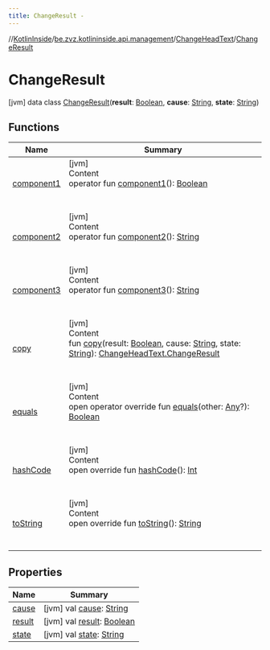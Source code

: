 ```yaml
---
title: ChangeResult -
---
```

//[KotlinInside](../../../index.md)/[be.zvz.kotlininside.api.management](../../index.md)/[ChangeHeadText](../index.md)/[ChangeResult](index.md)



# ChangeResult  
 [jvm] data class [ChangeResult](index.md)(**result**: [Boolean](https://kotlinlang.org/api/latest/jvm/stdlib/kotlin/-boolean/index.html), **cause**: [String](https://kotlinlang.org/api/latest/jvm/stdlib/kotlin/-string/index.html), **state**: [String](https://kotlinlang.org/api/latest/jvm/stdlib/kotlin/-string/index.html))   


## Functions  
  
|  Name|  Summary| 
|---|---|
| <a name="be.zvz.kotlininside.api.management/ChangeHeadText.ChangeResult/component1/#/PointingToDeclaration/"></a>[component1](component1.md)| <a name="be.zvz.kotlininside.api.management/ChangeHeadText.ChangeResult/component1/#/PointingToDeclaration/"></a>[jvm]  <br>Content  <br>operator fun [component1](component1.md)(): [Boolean](https://kotlinlang.org/api/latest/jvm/stdlib/kotlin/-boolean/index.html)  <br><br><br>
| <a name="be.zvz.kotlininside.api.management/ChangeHeadText.ChangeResult/component2/#/PointingToDeclaration/"></a>[component2](component2.md)| <a name="be.zvz.kotlininside.api.management/ChangeHeadText.ChangeResult/component2/#/PointingToDeclaration/"></a>[jvm]  <br>Content  <br>operator fun [component2](component2.md)(): [String](https://kotlinlang.org/api/latest/jvm/stdlib/kotlin/-string/index.html)  <br><br><br>
| <a name="be.zvz.kotlininside.api.management/ChangeHeadText.ChangeResult/component3/#/PointingToDeclaration/"></a>[component3](component3.md)| <a name="be.zvz.kotlininside.api.management/ChangeHeadText.ChangeResult/component3/#/PointingToDeclaration/"></a>[jvm]  <br>Content  <br>operator fun [component3](component3.md)(): [String](https://kotlinlang.org/api/latest/jvm/stdlib/kotlin/-string/index.html)  <br><br><br>
| <a name="be.zvz.kotlininside.api.management/ChangeHeadText.ChangeResult/copy/#kotlin.Boolean#kotlin.String#kotlin.String/PointingToDeclaration/"></a>[copy](copy.md)| <a name="be.zvz.kotlininside.api.management/ChangeHeadText.ChangeResult/copy/#kotlin.Boolean#kotlin.String#kotlin.String/PointingToDeclaration/"></a>[jvm]  <br>Content  <br>fun [copy](copy.md)(result: [Boolean](https://kotlinlang.org/api/latest/jvm/stdlib/kotlin/-boolean/index.html), cause: [String](https://kotlinlang.org/api/latest/jvm/stdlib/kotlin/-string/index.html), state: [String](https://kotlinlang.org/api/latest/jvm/stdlib/kotlin/-string/index.html)): [ChangeHeadText.ChangeResult](index.md)  <br><br><br>
| <a name="kotlin/Any/equals/#kotlin.Any?/PointingToDeclaration/"></a>[equals](../../../be.zvz.kotlininside.utils/-string-util/-companion/index.md#%5Bkotlin%2FAny%2Fequals%2F%23kotlin.Any%3F%2FPointingToDeclaration%2F%5D%2FFunctions%2F49489957)| <a name="kotlin/Any/equals/#kotlin.Any?/PointingToDeclaration/"></a>[jvm]  <br>Content  <br>open operator override fun [equals](../../../be.zvz.kotlininside.utils/-string-util/-companion/index.md#%5Bkotlin%2FAny%2Fequals%2F%23kotlin.Any%3F%2FPointingToDeclaration%2F%5D%2FFunctions%2F49489957)(other: [Any](https://kotlinlang.org/api/latest/jvm/stdlib/kotlin/-any/index.html)?): [Boolean](https://kotlinlang.org/api/latest/jvm/stdlib/kotlin/-boolean/index.html)  <br><br><br>
| <a name="kotlin/Any/hashCode/#/PointingToDeclaration/"></a>[hashCode](../../../be.zvz.kotlininside.utils/-string-util/-companion/index.md#%5Bkotlin%2FAny%2FhashCode%2F%23%2FPointingToDeclaration%2F%5D%2FFunctions%2F49489957)| <a name="kotlin/Any/hashCode/#/PointingToDeclaration/"></a>[jvm]  <br>Content  <br>open override fun [hashCode](../../../be.zvz.kotlininside.utils/-string-util/-companion/index.md#%5Bkotlin%2FAny%2FhashCode%2F%23%2FPointingToDeclaration%2F%5D%2FFunctions%2F49489957)(): [Int](https://kotlinlang.org/api/latest/jvm/stdlib/kotlin/-int/index.html)  <br><br><br>
| <a name="kotlin/Any/toString/#/PointingToDeclaration/"></a>[toString](../../../be.zvz.kotlininside.utils/-string-util/-companion/index.md#%5Bkotlin%2FAny%2FtoString%2F%23%2FPointingToDeclaration%2F%5D%2FFunctions%2F49489957)| <a name="kotlin/Any/toString/#/PointingToDeclaration/"></a>[jvm]  <br>Content  <br>open override fun [toString](../../../be.zvz.kotlininside.utils/-string-util/-companion/index.md#%5Bkotlin%2FAny%2FtoString%2F%23%2FPointingToDeclaration%2F%5D%2FFunctions%2F49489957)(): [String](https://kotlinlang.org/api/latest/jvm/stdlib/kotlin/-string/index.html)  <br><br><br>


## Properties  
  
|  Name|  Summary| 
|---|---|
| <a name="be.zvz.kotlininside.api.management/ChangeHeadText.ChangeResult/cause/#/PointingToDeclaration/"></a>[cause](cause.md)| <a name="be.zvz.kotlininside.api.management/ChangeHeadText.ChangeResult/cause/#/PointingToDeclaration/"></a> [jvm] val [cause](cause.md): [String](https://kotlinlang.org/api/latest/jvm/stdlib/kotlin/-string/index.html)   <br>
| <a name="be.zvz.kotlininside.api.management/ChangeHeadText.ChangeResult/result/#/PointingToDeclaration/"></a>[result](result.md)| <a name="be.zvz.kotlininside.api.management/ChangeHeadText.ChangeResult/result/#/PointingToDeclaration/"></a> [jvm] val [result](result.md): [Boolean](https://kotlinlang.org/api/latest/jvm/stdlib/kotlin/-boolean/index.html)   <br>
| <a name="be.zvz.kotlininside.api.management/ChangeHeadText.ChangeResult/state/#/PointingToDeclaration/"></a>[state](state.md)| <a name="be.zvz.kotlininside.api.management/ChangeHeadText.ChangeResult/state/#/PointingToDeclaration/"></a> [jvm] val [state](state.md): [String](https://kotlinlang.org/api/latest/jvm/stdlib/kotlin/-string/index.html)   <br>

